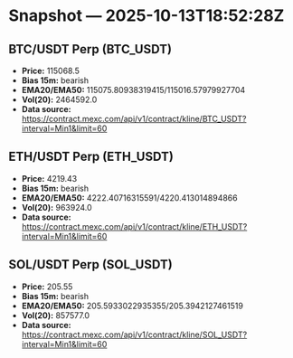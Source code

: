 # Snapshot — 2025-10-13T18:52:28Z

## BTC/USDT Perp (BTC_USDT)
- **Price:** 115068.5
- **Bias 15m:** bearish
- **EMA20/EMA50:** 115075.80938319415/115016.57979927704
- **Vol(20):** 2464592.0
- **Data source:** https://contract.mexc.com/api/v1/contract/kline/BTC_USDT?interval=Min1&limit=60

## ETH/USDT Perp (ETH_USDT)
- **Price:** 4219.43
- **Bias 15m:** bearish
- **EMA20/EMA50:** 4222.40716315591/4220.413014894866
- **Vol(20):** 963924.0
- **Data source:** https://contract.mexc.com/api/v1/contract/kline/ETH_USDT?interval=Min1&limit=60

## SOL/USDT Perp (SOL_USDT)
- **Price:** 205.55
- **Bias 15m:** bearish
- **EMA20/EMA50:** 205.5933022935355/205.3942127461519
- **Vol(20):** 857577.0
- **Data source:** https://contract.mexc.com/api/v1/contract/kline/SOL_USDT?interval=Min1&limit=60
